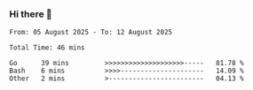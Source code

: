 ### Hi there 👋

<!--
**zhumeme/zhumeme** is a ✨ _special_ ✨ repository because its `README.md` (this file) appears on your GitHub profile.

Here are some ideas to get you started:

- 🔭 I’m currently working on ...
- 🌱 I’m currently learning ...
- 👯 I’m looking to collaborate on ...
- 🤔 I’m looking for help with ...
- 💬 Ask me about ...
- 📫 How to reach me: ...
- 😄 Pronouns: ...
- ⚡ Fun fact: ...
-->

<!--START_SECTION:waka-->

```all_time
From: 05 August 2025 - To: 12 August 2025

Total Time: 46 mins

Go      39 mins         >>>>>>>>>>>>>>>>>>>>-----   81.78 %
Bash    6 mins          >>>>---------------------   14.09 %
Other   2 mins          >------------------------   04.13 %
```

<!--END_SECTION:waka-->
